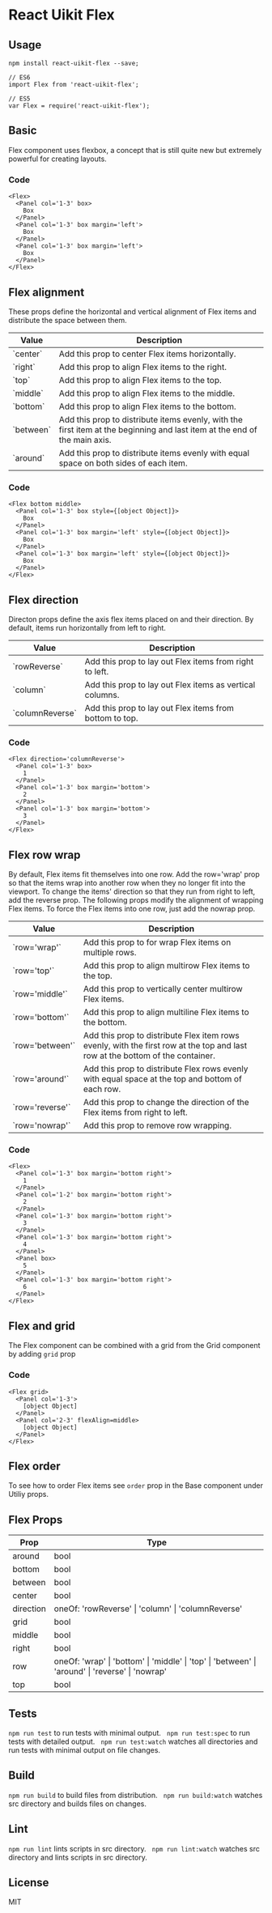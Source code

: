 # React Uikit Flex



## Usage

    npm install react-uikit-flex --save;

    // ES6
    import Flex from 'react-uikit-flex';

    // ES5
    var Flex = require('react-uikit-flex');

## Basic

Flex component uses flexbox, a concept that is still quite new but extremely powerful for creating layouts.


### Code

    <Flex>
      <Panel col='1-3' box>
        Box
      </Panel>
      <Panel col='1-3' box margin='left'>
        Box
      </Panel>
      <Panel col='1-3' box margin='left'>
        Box
      </Panel>
    </Flex>

## Flex alignment

These props define the horizontal and vertical alignment of Flex items and distribute the space between them.

<table class="uk-table">

<thead>

<tr>

<th>Value</th>

<th>Description</th>

</tr>

</thead>

<tbody>

<tr>

<td colspan="1">`center`</td>

<td>Add this prop to center Flex items horizontally.</td>

</tr>

<tr>

<td colspan="1">`right`</td>

<td>Add this prop to align Flex items to the right.</td>

</tr>

<tr>

<td colspan="1">`top`</td>

<td>Add this prop to align Flex items to the top.</td>

</tr>

<tr>

<td colspan="1">`middle`</td>

<td>Add this prop to align Flex items to the middle.</td>

</tr>

<tr>

<td colspan="1">`bottom`</td>

<td>Add this prop to align Flex items to the bottom.</td>

</tr>

<tr>

<td colspan="1">`between`</td>

<td>Add this prop to distribute items evenly, with the first item at the beginning and last item at the end of the main axis.</td>

</tr>

<tr>

<td colspan="1">`around`</td>

<td>Add this prop to distribute items evenly with equal space on both sides of each item.</td>

</tr>

</tbody>

</table>



### Code

    <Flex bottom middle>
      <Panel col='1-3' box style={[object Object]}>
        Box
      </Panel>
      <Panel col='1-3' box margin='left' style={[object Object]}>
        Box
      </Panel>
      <Panel col='1-3' box margin='left' style={[object Object]}>
        Box
      </Panel>
    </Flex>

## Flex direction

Directon props define the axis flex items placed on and their direction. By default, items run horizontally from left to right.

<table class="uk-table">

<thead>

<tr>

<th>Value</th>

<th>Description</th>

</tr>

</thead>

<tbody>

<tr>

<td colspan="1">`rowReverse`</td>

<td>Add this prop to lay out Flex items from right to left.</td>

</tr>

<tr>

<td colspan="1">`column`</td>

<td>Add this prop to lay out Flex items as vertical columns.</td>

</tr>

<tr>

<td colspan="1">`columnReverse`</td>

<td>Add this prop to lay out Flex items from bottom to top.</td>

</tr>

</tbody>

</table>



### Code

    <Flex direction='columnReverse'>
      <Panel col='1-3' box>
        1
      </Panel>
      <Panel col='1-3' box margin='bottom'>
        2
      </Panel>
      <Panel col='1-3' box margin='bottom'>
        3
      </Panel>
    </Flex>

## Flex row wrap

By default, Flex items fit themselves into one row. Add the row='wrap' prop so that the items wrap into another row when they no longer fit into the viewport. To change the items' direction so that they run from right to left, add the reverse prop. The following props modify the alignment of wrapping Flex items. To force the Flex items into one row, just add the nowrap prop.

<table class="uk-table">

<thead>

<tr>

<th>Value</th>

<th>Description</th>

</tr>

</thead>

<tbody>

<tr>

<td colspan="1">`row='wrap'`</td>

<td>Add this prop to for wrap Flex items on multiple rows.</td>

</tr>

<tr>

<td colspan="1">`row='top'`</td>

<td>Add this prop to align multirow Flex items to the top.</td>

</tr>

<tr>

<td colspan="1">`row='middle'`</td>

<td>Add this prop to vertically center multirow Flex items.</td>

</tr>

<tr>

<td colspan="1">`row='bottom'`</td>

<td>Add this prop to align multiline Flex items to the bottom.</td>

</tr>

<tr>

<td colspan="1">`row='between'`</td>

<td>Add this prop to distribute Flex item rows evenly, with the first row at the top and last row at the bottom of the container.</td>

</tr>

<tr>

<td colspan="1">`row='around'`</td>

<td>Add this prop to distribute Flex rows evenly with equal space at the top and bottom of each row.</td>

</tr>

<tr>

<td colspan="1">`row='reverse'`</td>

<td>Add this prop to change the direction of the Flex items from right to left.</td>

</tr>

<tr>

<td colspan="1">`row='nowrap'`</td>

<td>Add this prop to remove row wrapping.</td>

</tr>

</tbody>

</table>



### Code

    <Flex>
      <Panel col='1-3' box margin='bottom right'>
        1
      </Panel>
      <Panel col='1-2' box margin='bottom right'>
        2
      </Panel>
      <Panel col='1-3' box margin='bottom right'>
        3
      </Panel>
      <Panel col='1-3' box margin='bottom right'>
        4
      </Panel>
      <Panel box>
        5
      </Panel>
      <Panel col='1-3' box margin='bottom right'>
        6
      </Panel>
    </Flex>

## Flex and grid

The Flex component can be combined with a grid from the Grid component by adding <code>grid</code> prop


### Code

    <Flex grid>
      <Panel col='1-3'>
        [object Object]
      </Panel>
      <Panel col='2-3' flexAlign=middle>
        [object Object]
      </Panel>
    </Flex>

## Flex order

To see how to order Flex items see <code>order</code> prop in the Base component under Utiliy props.

## Flex Props



<table class="uk-table">

<thead>

<tr>

<th>Prop</th>

<th>Type</th>

</tr>

</thead>

<tbody>

<tr>

<td colspan="1">around</td>

<td>bool</td>

</tr>

<tr>

<td colspan="1">bottom</td>

<td>bool</td>

</tr>

<tr>

<td colspan="1">between</td>

<td>bool</td>

</tr>

<tr>

<td colspan="1">center</td>

<td>bool</td>

</tr>

<tr>

<td colspan="1">direction</td>

<td>oneOf: 'rowReverse' | 'column' | 'columnReverse'</td>

</tr>

<tr>

<td colspan="1">grid</td>

<td>bool</td>

</tr>

<tr>

<td colspan="1">middle</td>

<td>bool</td>

</tr>

<tr>

<td colspan="1">right</td>

<td>bool</td>

</tr>

<tr>

<td colspan="1">row</td>

<td>oneOf: 'wrap' | 'bottom' | 'middle' | 'top' | 'between' | 'around' | 'reverse' | 'nowrap'</td>

</tr>

<tr>

<td colspan="1">top</td>

<td>bool</td>

</tr>

</tbody>

</table>

## Tests

`npm run test` to run tests with minimal output.  
`npm run test:spec` to run tests with detailed output.  
`npm run test:watch` watches all directories and run tests with minimal output on file changes.  

## Build
`npm run build` to build files from distribution.  
`npm run build:watch` watches src directory and builds files on changes.  

## Lint
`npm run lint` lints scripts in src directory.  
`npm run lint:watch` watches src directory and lints scripts in src directory.  

## License
MIT